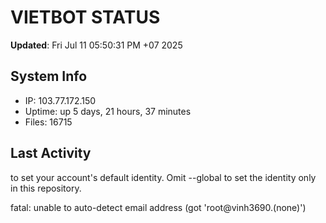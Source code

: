 # VIETBOT STATUS
**Updated**: Fri Jul 11 05:50:31 PM +07 2025

## System Info
- IP: 103.77.172.150
- Uptime: up 5 days, 21 hours, 37 minutes
- Files: 16715

## Last Activity

to set your account's default identity.
Omit --global to set the identity only in this repository.

fatal: unable to auto-detect email address (got 'root@vinh3690.(none)')
